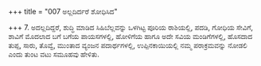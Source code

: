 +++
title = "007 ಅಲ್ಲದಿರ್ದರೆ ಶೋಧಿಸಿದ"

+++
7. ಅದಲ್ಲದಿದ್ದರೆ, ಶುದ್ಧಿ ಮಾಡಿದ ಸಿಹಿಬೆಲ್ಲವನ್ನು ಒಳಗಿಟ್ಟ ಪೂರಿಯ ರಾಶಿಯಲ್ಲಿ, ಪದಡಿ, ಗೋಧಿಯ ಸೇವಿಗೆ, ಶಾವಿಗೆ ಮೊದಲಾದ ಬಗೆ ಬಗೆಯ ಪಾಯಸಗಳಲ್ಲಿ, ಹೋಳಿಗೆಯ ಹಾಗೂ ಅದೇ ಸವಿಯ ಮಂಡಿಗೆಗಳಲ್ಲಿ, ಹೊಸದಾದ ತುಪ್ಪ, ಸಾರು, ತೊವ್ವೆ, ಮುಂತಾದ ವ್ಯಂಜನ ಪದಾರ್ಥಗಳಲ್ಲಿ, ಉಪ್ಪಿನಕಾಯಿಯಲ್ಲಿ ನಮ್ಮ ಪರಾಕ್ರಮವನ್ನು ನೋಡಲಿ ಎಂದು ತುಂಟ ವಟು ಸಮೂಹವು ಹೇಳಿತು.